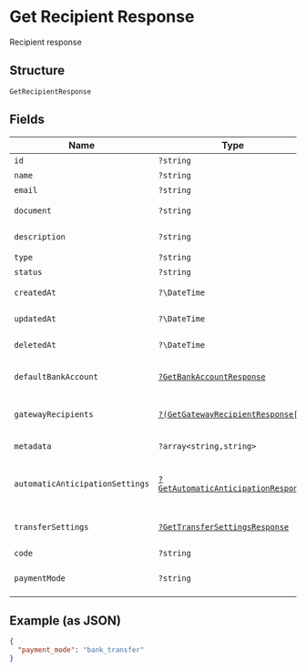 
# Get Recipient Response

Recipient response

## Structure

`GetRecipientResponse`

## Fields

| Name | Type | Tags | Description | Getter | Setter |
|  --- | --- | --- | --- | --- | --- |
| `id` | `?string` | Optional | Id | getId(): ?string | setId(?string id): void |
| `name` | `?string` | Optional | Name | getName(): ?string | setName(?string name): void |
| `email` | `?string` | Optional | Email | getEmail(): ?string | setEmail(?string email): void |
| `document` | `?string` | Optional | Document | getDocument(): ?string | setDocument(?string document): void |
| `description` | `?string` | Optional | Description | getDescription(): ?string | setDescription(?string description): void |
| `type` | `?string` | Optional | Type | getType(): ?string | setType(?string type): void |
| `status` | `?string` | Optional | Status | getStatus(): ?string | setStatus(?string status): void |
| `createdAt` | `?\DateTime` | Optional | Creation date | getCreatedAt(): ?\DateTime | setCreatedAt(?\DateTime createdAt): void |
| `updatedAt` | `?\DateTime` | Optional | Last update date | getUpdatedAt(): ?\DateTime | setUpdatedAt(?\DateTime updatedAt): void |
| `deletedAt` | `?\DateTime` | Optional | Deletion date | getDeletedAt(): ?\DateTime | setDeletedAt(?\DateTime deletedAt): void |
| `defaultBankAccount` | [`?GetBankAccountResponse`](../../doc/models/get-bank-account-response.md) | Optional | Default bank account | getDefaultBankAccount(): ?GetBankAccountResponse | setDefaultBankAccount(?GetBankAccountResponse defaultBankAccount): void |
| `gatewayRecipients` | [`?(GetGatewayRecipientResponse[])`](../../doc/models/get-gateway-recipient-response.md) | Optional | Info about the recipient on the gateway | getGatewayRecipients(): ?array | setGatewayRecipients(?array gatewayRecipients): void |
| `metadata` | `?array<string,string>` | Optional | Metadata | getMetadata(): ?array | setMetadata(?array metadata): void |
| `automaticAnticipationSettings` | [`?GetAutomaticAnticipationResponse`](../../doc/models/get-automatic-anticipation-response.md) | Optional | - | getAutomaticAnticipationSettings(): ?GetAutomaticAnticipationResponse | setAutomaticAnticipationSettings(?GetAutomaticAnticipationResponse automaticAnticipationSettings): void |
| `transferSettings` | [`?GetTransferSettingsResponse`](../../doc/models/get-transfer-settings-response.md) | Optional | - | getTransferSettings(): ?GetTransferSettingsResponse | setTransferSettings(?GetTransferSettingsResponse transferSettings): void |
| `code` | `?string` | Optional | Recipient code | getCode(): ?string | setCode(?string code): void |
| `paymentMode` | `?string` | Optional | Payment mode<br>**Default**: `'bank_transfer'` | getPaymentMode(): ?string | setPaymentMode(?string paymentMode): void |

## Example (as JSON)

```json
{
  "payment_mode": "bank_transfer"
}
```

